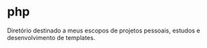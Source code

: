 # php

Diretório destinado a meus escopos de projetos pessoais, estudos e desenvolvimento de templates.

